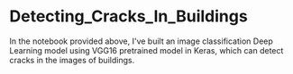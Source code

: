# Detecting_Cracks_In_Buildings

In the notebook provided above, I've built an image classification Deep Learning model using VGG16 pretrained model in Keras, which can detect cracks in the images of buildings.
